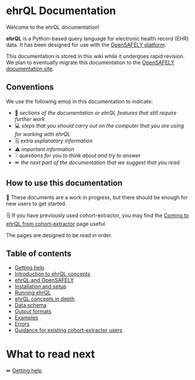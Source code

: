 # ehrQL Documentation

Welcome to the ehrQL documentation!

**ehrQL** is a Python-based query language for electronic health record (EHR) data.
It has been designed for use with the [OpenSAFELY platform](https://docs.opensafely.org).

This documentation is stored in this wiki
while it undergoes rapid revision.
We plan to eventually migrate this documentation to the [OpenSAFELY documentation site](https://docs.opensafely.org).

## Conventions

We use the following emoji in this documentation to indicate:

* :construction: *sections of the documentation
  or ehrQL features that still require further work*
* :computer: *steps that you should carry out on the computer
  that you are using for working with ehrQL*
* :spiral_notepad: *extra explanatory information*
* :warning: *important information*
* :grey_question: *questions for you to think about and try to answer*
* :fast_forward: *the next part of the documentation that we suggest that you read*

## How to use this documentation

:construction: These documents are a work in progress,
but there should be enough for new users to get started.

:spiral_notepad: If you have previously used cohort-extractor,
you may find the [Coming to ehrQL from cohort-extractor](guidance-for-existing-cohort-extractor-users) page useful.

The pages are designed to be read in order.

## Table of contents

* [Getting help](getting-help)
* [Introduction to ehrQL concepts](introduction-to-ehrql-concepts)
* [ehrQL and OpenSAFELY](ehrql-and-opensafely)
* [Installation and setup](installation-and-setup)
* [Running ehrQL](running-ehrql)
* [ehrQL concepts in depth](ehrql-concepts-in-depth)
* [Data schema](the-ehrql-data-schema)
* [Output formats](ehrql-output-formats)
* [Examples](ehrql-examples)
* [Errors](ehrql-errors)
* [Guidance for existing cohort-extractor users](guidance-for-existing-cohort-extractor-users)

# What to read next

:fast_forward: [Getting help](getting-help)
